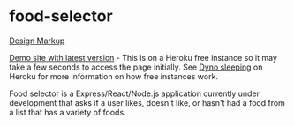 # food-selector
<p><a href="https://www.figma.com/proto/QcnpcpCPR9zDqoQrdHv6ol/Food-Selector?embed_host=share&node-id=14%3A16&scaling=min-zoom">Design Markup</a></p>
<p><a href="https://chromative-food-selector.herokuapp.com/">Demo site with latest version</a> - This is on a Heroku free instance so it may take a few seconds to access the page initially.  See <a href="https://devcenter.heroku.com/articles/free-dyno-hours#dyno-sleeping">Dyno sleeping</a> on Heroku for more information on how free instances work.</p>

Food selector is a Express/React/Node.js application currently under development that asks if a user likes, doesn't like, or hasn't had a food from a list that has a variety of foods.